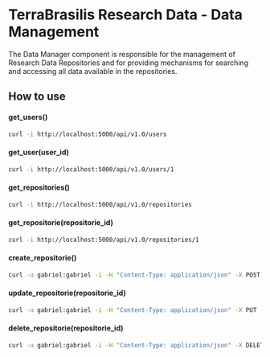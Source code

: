 # TerraBrasilis Research Data - Data Management
The Data Manager component is responsible for the management of Research Data Repositories and for providing mechanisms for searching and accessing all data available in the repositories.


How to use
------------
#### get_users()
```sh
curl -i http://localhost:5000/api/v1.0/users
```

#### get_user(user_id)
```sh
curl -i http://localhost:5000/api/v1.0/users/1
```

#### get_repositories()
```sh
curl -i http://localhost:5000/api/v1.0/repositories
```

#### get_repositorie(repositorie_id)
```sh
curl -i http://localhost:5000/api/v1.0/repositories/1
```

#### create_repositorie()
```sh
curl -u gabriel:gabriel -i -H "Content-Type: application/json" -X POST -d '{"name": "AAA","abstract": "AAA","maintainer": "username","created_on": "2019-09-04T14:48:54+00:00","language": "Português","email": "email@email.com","bbox": [[[-70.0588433406, -33.3848757513],[-35.2541558406, -33.3848757513],[-35.2541558406, 0.2315631899],[-70.0588433406, 0.2315631899],[-70.0588433406, -33.3848757513]]],"keywords": ["Sistemas Socioambientais", "Atividade Antrópicas", "Uso e Cobertura da Terra"],"categories": ["Uso e Cobertura da Terra"],"users": [{"user_id": 1,"name": "username_1","image": "assets/images/img_avatar2.png"}, {"user_id": 2,"name": "username_2","image": "assets/images/img_avatar.png"}],"services": [{"service_id": 1,"name": "PostgreSQL","host": "137.012.125.01","ports": [5432],"created_on": "2019-09-04T14:48:54+00:00"},{"service_id": 2,"name": "GeoServer","host": "137.012.125.02","ports": [5555, 5050],"created_on": "2019-09-04T14:48:54+00:00"},{"service_id": 3,"name": "GeoNetwork","host": "137.012.125.03","ports": [5000],"created_on": "2019-09-04T14:48:54+00:00"}],"custom_fields": [{}]}' http://localhost:5000/api/v1.0/repositories
```

#### update_repositorie(repositorie_id)
```sh
curl -u gabriel:gabriel -i -H "Content-Type: application/json" -X PUT -d '{"name": "BBB","abstract": "BBB","maintainer": "username","created_on": "2019-09-04T14:48:54+00:00","language": "Português","email": "email@email.com","bbox": [[[-70.0588433406, -33.3848757513],[-35.2541558406, -33.3848757513],[-35.2541558406, 0.2315631899],[-70.0588433406, 0.2315631899],[-70.0588433406, -33.3848757513]]],"keywords": ["Sistemas Socioambientais", "Atividade Antrópicas", "Uso e Cobertura da Terra"],"categories": ["Uso e Cobertura da Terra"],"users": [{"user_id": 1,"name": "username_1","image": "assets/images/img_avatar2.png"}, {"user_id": 2,"name": "username_2","image": "assets/images/img_avatar.png"}],"services": [{"service_id": 1,"name": "PostgreSQL","host": "137.012.125.01","ports": [5432],"created_on": "2019-09-04T14:48:54+00:00"},{"service_id": 2,"name": "GeoServer","host": "137.012.125.02","ports": [5555, 5050],"created_on": "2019-09-04T14:48:54+00:00"},{"service_id": 3,"name": "GeoNetwork","host": "137.012.125.03","ports": [5000],"created_on": "2019-09-04T14:48:54+00:00"}],"custom_fields": [{}]}' http://localhost:5000/api/v1.0/repositories/3
```

#### delete_repositorie(repositorie_id)  
```sh
curl -u gabriel:gabriel -i -H "Content-Type: application/json" -X DELETE -d '{"id":3}' http://localhost:5000/api/v1.0/repositories/3
```

